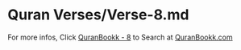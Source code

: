 # Quran Verses/Verse-8.md 

For more infos, Click [QuranBookk - 8](https://www.quranbookk.com/quran/search?q=8) to Search at [QuranBookk.com](http://quranbookk.com/)
